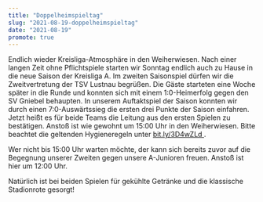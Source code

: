 ```yaml
---
title: "Doppelheimspieltag"
slug: "2021-08-19-doppelheimspieltag"
date: "2021-08-19"
promote: true
---
```

Endlich wieder Kreisliga-Atmosphäre in den Weiherwiesen. Nach einer langen Zeit ohne Pflichtspiele starten wir Sonntag endlich auch zu Hause in die neue Saison der Kreisliga A. Im zweiten Saisonspiel dürfen wir die Zweitvertretung der TSV Lustnau begrüßen. Die Gäste starteten eine Woche später in die Runde und konnten sich mit einem 1:0-Heimerfolg gegen den SV Gniebel behaupten. In unserem Auftaktspiel der Saison konnten wir durch einen 7:0-Auswärtssieg die ersten drei Punkte der Saison einfahren. Jetzt heißt es für beide Teams die Leitung aus den ersten Spielen zu bestätigen. Anstoß ist wie gewohnt um 15:00 Uhr in den Weiherwiesen. Bitte beachtet die geltenden Hygieneregeln unter <a href="http://bit.ly/3D4wZLd">bit.ly/3D4wZLd </a>.


 


Wer nicht bis 15:00 Uhr warten möchte, der kann sich bereits zuvor auf die Begegnung unserer Zweiten gegen unsere A-Junioren freuen. Anstoß ist hier um 12:00 Uhr.


 


Natürlich ist bei beiden Spielen für gekühlte Getränke und die klassische Stadionrote gesorgt!
